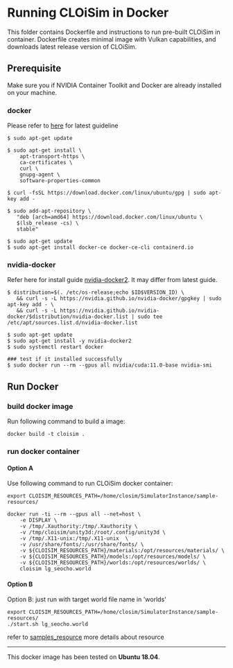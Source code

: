 # Running CLOiSim in Docker

This folder contains Dockerfile and instructions to run pre-built CLOiSim in container.
Dockerfile creates minimal image with Vulkan capabilities, and downloads latest release version of CLOiSim.

## Prerequisite

Make sure you if NVIDIA Container Toolkit and Docker are already installed on your machine.

### docker
Please refer to [here](https://docs.docker.com/engine/install/ubuntu/#install-using-the-repository) for latest guideline 

```shell
$ sudo apt-get update

$ sudo apt-get install \
    apt-transport-https \
    ca-certificates \
    curl \
    gnupg-agent \
    software-properties-common
    
$ curl -fsSL https://download.docker.com/linux/ubuntu/gpg | sudo apt-key add -

$ sudo add-apt-repository \
   "deb [arch=amd64] https://download.docker.com/linux/ubuntu \
   $(lsb_release -cs) \
   stable"
   
$ sudo apt-get update
$ sudo apt-get install docker-ce docker-ce-cli containerd.io
```

### nvidia-docker

Refer here for install guide [nvidia-docker2](https://docs.nvidia.com/datacenter/cloud-native/container-toolkit/install-guide.html#docker).
It may differ from latest guide.

```shell
$ distribution=$(. /etc/os-release;echo $ID$VERSION_ID) \
   && curl -s -L https://nvidia.github.io/nvidia-docker/gpgkey | sudo apt-key add - \
   && curl -s -L https://nvidia.github.io/nvidia-docker/$distribution/nvidia-docker.list | sudo tee /etc/apt/sources.list.d/nvidia-docker.list

$ sudo apt-get update
$ sudo apt-get install -y nvidia-docker2
$ sudo systemctl restart docker

### test if it installed successfully
$ sudo docker run --rm --gpus all nvidia/cuda:11.0-base nvidia-smi
```

## Run Docker

### build docker image

Run following command to build a image:

```shell
docker build -t cloisim .
```

### run docker container

#### Option A

Use following command to run CLOiSim docker container:

```shell
export CLOISIM_RESOURCES_PATH=/home/closim/SimulatorInstance/sample-resources/

docker run -ti --rm --gpus all --net=host \
    -e DISPLAY \
    -v /tmp/.Xauthority:/tmp/.Xauthority \
    -v /tmp/cloisim/unity3d:/root/.config/unity3d \
    -v /tmp/.X11-unix:/tmp/.X11-unix  \
    -v /usr/share/fonts/:/usr/share/fonts/ \
    -v ${CLOISIM_RESOURCES_PATH}/materials:/opt/resources/materials/ \
    -v ${CLOISIM_RESOURCES_PATH}/models:/opt/resources/models/ \
    -v ${CLOISIM_RESOURCES_PATH}/worlds:/opt/resources/worlds/ \
    cloisim lg_seocho.world
```

#### Option B

Option B: just run with target world file name in 'worlds'

```shell
export CLOISIM_RESOURCES_PATH=/home/closim/SimulatorInstance/sample-resources/
./start.sh lg_seocho.world
```

refer to [samples_resource](https://github.com/lge-ros2/sample-resources) more details about resource

---------------------------

This docker image has been tested on __Ubuntu 18.04__.
